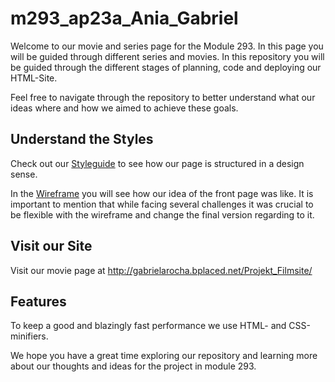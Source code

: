 ﻿# m293_ap23a_Ania_Gabriel

Welcome to our movie and series page for the Module 293. In this page you will be guided through different series and movies. In this repository you will be guided through the different stages of planning, code and deploying our HTML-Site.

Feel free to navigate through the repository to better understand what our ideas where and how we aimed to achieve these goals.

## Understand the Styles
Check out our [Styleguide](Projekt_Filmsite/StyleGuide.md) to see how our page is structured in a design sense.

In the [Wireframe](Projekt_Filmsite/wireframe2.png) you will see how our idea of the front page was like. It is important to mention that while facing several challenges it was crucial to be flexible with the wireframe and change the final version regarding to it.

## Visit our Site
Visit our movie page at http://gabrielarocha.bplaced.net/Projekt_Filmsite/

## Features
To keep a good and blazingly fast performance we use HTML- and CSS-minifiers.

We hope you have a great time exploring our repository and learning more about our thoughts and ideas for the project in module 293. 
